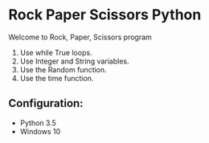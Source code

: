 # Rock Paper Scissors Python
Welcome to Rock, Paper, Scissors program
1. Use while True loops.
1. Use Integer and String variables.
1. Use the Random function.
1. Use the time function.

## Configuration:
- Python 3.5
- Windows 10
